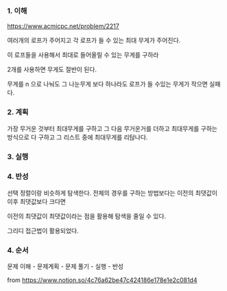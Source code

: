 ### 1. 이해

https://www.acmicpc.net/problem/2217

여러개의 로프가 주어지고 각 로프가 들 수 있는 최대 무게가 주어진다.

이 로프들을 사용해서 최대로 들어올릴 수 있는 무게를 구하라

2개를 사용하면 무게도 절반이 된다.

무게를 n 으로 나눠도 그 나눈무게 보다 하나라도 로프가 들 수있는 무게가 작으면 실패다.

### 2. 계획

가장 무거운 것부터 최대무게를 구하고 그 다음 무거운거를 더하고 최대무게를 구하는 방식으로 다 구하고
그 리스트 중에 최대무게를 리턶나다.

### 3. 실행


### 4. 반성

선택 정렬이랑 비슷하게 탐색한다. 전체의 경우를 구하는 방법보다는 이전의 최댓값이 이후 최댓값보다 크다면

이전의 최댓값이 최댓값이라는 점을 활용해 탐색을 줄일 수 있다.

그리디 접근법이 활용되었다. 





### 4. 순서

문제 이해 - 문제계획 - 문제 풀기 - 실행 - 반성


from https://www.notion.so/4c76a62be47c424186e178e1e2c081d4
